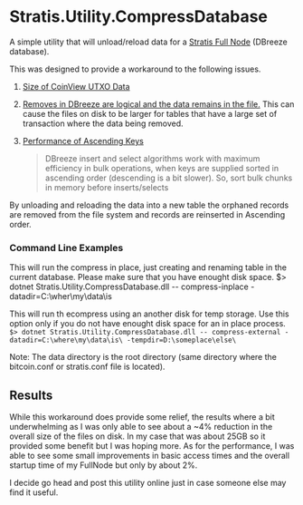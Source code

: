 # Stratis.Utility.CompressDatabase
A simple utility that will unload/reload data for a [Stratis Full Node](https://github.com/stratisproject/StratisBitcoinFullNode) (DBreeze database).

This was designed to provide a workaround to the following issues.
1. [Size of CoinView UTXO Data](https://github.com/stratisproject/StratisBitcoinFullNode/issues/2414)
    
1. [Removes in DBreeze are logical and the data remains in the file.](https://github.com/hhblaze/DBreeze/issues/21#issuecomment-293054680) 
    This can cause the files on disk to be larger for tables that have a large set of transaction where the data being removed.

1. [Performance of Ascending Keys](https://github.com/hhblaze/DBreeze/blob/master/Documentation/_DBreeze.Documentation.actual.pdf) 
    >DBreeze insert and select algorithms work with maximum efficiency
in bulk operations, when keys are supplied sorted in ascending order (descending is a
bit slower). So, sort bulk chunks in memory before inserts/selects

By unloading and reloading the data into a new table the orphaned records are removed from the file system and records are reinserted in Ascending order.  

### Command Line Examples

This will run the compress in place, just creating and renaming table in the current database.  Please make sure that you have enought disk space.
$> dotnet Stratis.Utility.CompressDatabase.dll -- compress-inplace -datadir=C:\wher\my\data\is

This will run th ecompress using an another disk for temp storage.  Use this option only if you do not have enought disk space for an in place process.
`$> dotnet Stratis.Utility.CompressDatabase.dll -- compress-external -datadir=C:\where\my\data\is\ -tempdir=D:\someplace\else\`


Note:  The data directory is the root directory (same directory where the bitcoin.conf or stratis.conf file is located).

## Results
While this workaround does provide some relief, the results where a bit underwhelming as I was only able to see about a ~4% reduction in the overall size of the files on disk.  In my case that was about 25GB so it provided some benefit but I was hoping more.  As for the performance, I was able to see some small improvements in basic access times and the overall startup time of my FullNode but only by about 2%.

I decide go head and post this utility online just in case someone else may find it useful.

